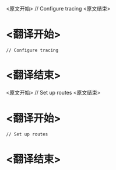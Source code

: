 
<原文开始>
	// Configure tracing
<原文结束>

# <翻译开始>
	// Configure tracing
# <翻译结束>


<原文开始>
	// Set up routes
<原文结束>

# <翻译开始>
	// Set up routes
# <翻译结束>

